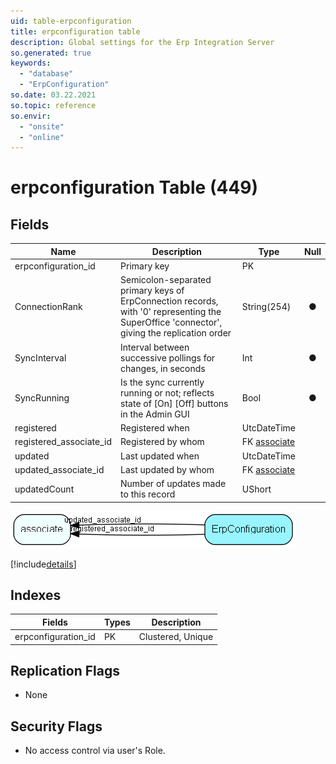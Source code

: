 ```yaml
---
uid: table-erpconfiguration
title: erpconfiguration table
description: Global settings for the Erp Integration Server
so.generated: true
keywords:
  - "database"
  - "ErpConfiguration"
so.date: 03.22.2021
so.topic: reference
so.envir:
  - "onsite"
  - "online"
---
```


# erpconfiguration Table (449)

## Fields

| Name | Description | Type | Null |
|------|-------------|------|:----:|
|erpconfiguration\_id|Primary key|PK| |
|ConnectionRank|Semicolon-separated primary keys of ErpConnection records, with &apos;0&apos; representing the SuperOffice &apos;connector&apos;, giving the replication order|String(254)|&#x25CF;|
|SyncInterval|Interval between successive pollings for changes, in seconds|Int|&#x25CF;|
|SyncRunning|Is the sync currently running or not; reflects state of [On] [Off] buttons in the Admin GUI|Bool|&#x25CF;|
|registered|Registered when|UtcDateTime| |
|registered\_associate\_id|Registered by whom|FK [associate](associate.md)| |
|updated|Last updated when|UtcDateTime| |
|updated\_associate\_id|Last updated by whom|FK [associate](associate.md)| |
|updatedCount|Number of updates made to this record|UShort| |


![ErpConfiguration table relationship diagram](./media/ErpConfiguration.png)

[!include[details](./includes/ErpConfiguration.md)]

## Indexes

| Fields | Types | Description |
|--------|-------|-------------|
|erpconfiguration\_id |PK |Clustered, Unique |

## Replication Flags

* None

## Security Flags

* No access control via user's Role.

